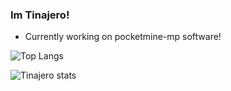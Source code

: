 ### Im Tinajero!

- Currently working on pocketmine-mp software!

![Top Langs](https://github-readme-stats-lake-ten.vercel.app/api/top-langs/?username=JustTinajero&theme=dark&show_icons=true&title_color=fff&text_color=fff&count_private=true&include_all_commits=true&langs_count=3)

![Tinajero stats](https://github-readme-stats-lake-ten.vercel.app/api?username=JustTinajero&theme=dark&show_icons=true&title_color=fff&text_color=fff&count_private=true&include_all_commits=true)



